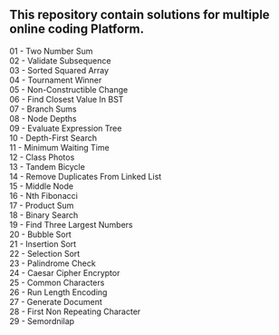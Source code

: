 ## This repository contain solutions for multiple online coding Platform.
01 - Two Number Sum <br />
02 - Validate Subsequence <br />
03 - Sorted Squared Array <br />
04 - Tournament Winner <br />
05 - Non-Constructible Change <br />
06 - Find Closest Value In BST <br />
07 - Branch Sums <br />
08 - Node Depths <br />
09 - Evaluate Expression Tree <br />
10 - Depth-First Search <br />
11 - Minimum Waiting Time <br />
12 - Class Photos <br />
13 - Tandem Bicycle <br />
14 - Remove Duplicates From Linked List <br />
15 - Middle Node <br />
16 - Nth Fibonacci <br />
17 - Product Sum <br />
18 - Binary Search <br />
19 - Find Three Largest Numbers <br />
20 - Bubble Sort <br />
21 - Insertion Sort <br />
22 - Selection Sort <br />
23 - Palindrome Check <br />
24 - Caesar Cipher Encryptor <br />
25 - Common Characters <br />
26 - Run Length Encoding <br />
27 - Generate Document <br />
28 - First Non Repeating Character <br />
29 - Semordnilap <br />
